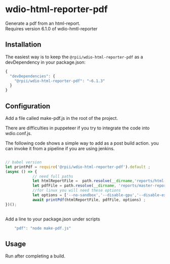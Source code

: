 # wdio-html-reporter-pdf
Generate a pdf from an html-report.  
Requires version 6.1.0 of wdio-hmtl-reporter

## Installation

The easiest way is to keep the `@rpii/wdio-html-reporter-pdf` as a devDependency in your package.json:

```javascript
{
  "devDependencies": {
    "@rpii/wdio-html-reporter-pdf": "~6.1.3"
  }
}
```

## Configuration
Add a file called make-pdf.js in the root of the project.

There are difficulties in puppeteer if you try to integrate the code into wdio.conf.js.

The following code shows a simple way to add as a post build action.  you can invoke it from a pipeline if you are using jenkins.


```javascript / babel

// babel version
let printPdf = require('@rpii/wdio-html-reporter-pdf').default ;
(async () => {
            // need full paths
            let htmlReportFile =  path.resolve(__dirname,'reports/html-reports/master-report.html');
            let pdfFile = path.resolve(__dirname, 'reports/master-report.pdf');
            //for linux you will need these options
            let options = ['--no-sandbox','--disable-gpu','--disable-extensions'] ;
            await printPdf(htmlReportFile, pdfFile, options) ;
})();
    
``` 

Add a line to your package.json under scripts
```javascript
    "pdf": "node make-pdf.js"
``` 

## Usage
Run after completing a build.
